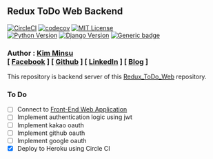 ## Redux ToDo Web Backend

[![CircleCI](https://circleci.com/gh/alstn2468/Redux_ToDo_Web_Backend.svg?style=svg)](https://circleci.com/gh/alstn2468/Redux_ToDo_Web_Backend)
[![codecov](https://codecov.io/gh/alstn2468/Redux_ToDo_Web_Backend/branch/master/graph/badge.svg)](https://codecov.io/gh/alstn2468/Redux_ToDo_Web_Backend)
[![MIT License](https://img.shields.io/badge/license-MIT-blue.svg)](https://opensource.org/licenses/MIT)<br>
[![Python Version](https://img.shields.io/github/pipenv/locked/python-version/alstn2468/Redux_ToDo_Web_Backend)](https://shields.io/)
[![Django Version](https://img.shields.io/github/pipenv/locked/dependency-version/alstn2468/Redux_ToDo_Web_Backend/django)](https://shields.io/)
[![Generic badge](https://img.shields.io/github/languages/top/alstn2468/Redux_ToDo_Web_Backend)](https://shields.io/)

### Author : [Kim Minsu](https://github.com/alstn2468)<br/>[ [Facebook](https://www.facebook.com/profile.php?id=100003769223078) ] [ [Github](https://github.com/alstn2468) ] [ [LinkedIn](https://www.linkedin.com/in/minsu-kim-336289160/) ] [ [Blog](https://alstn2468.github.io/) ]<br/>

This repository is backend server of this [Redux_ToDo_Web](https://github.com/alstn2468/Redux_ToDo_Web) repository.

### To Do

- [ ] Connect to [Front-End Web Application](https://github.com/alstn2468/Redux_ToDo_Web)
- [ ] Implement authentication logic using jwt
- [ ] Implement kakao oauth
- [ ] Implement github oauth
- [ ] Implement google oauth
- [x] Deploy to Heroku using Circle CI
